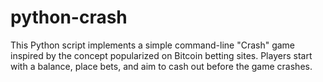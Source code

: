 # python-crash
This Python script implements a simple command-line "Crash" game inspired by the concept popularized on Bitcoin betting sites. Players start with a balance, place bets, and aim to cash out before the game crashes.
